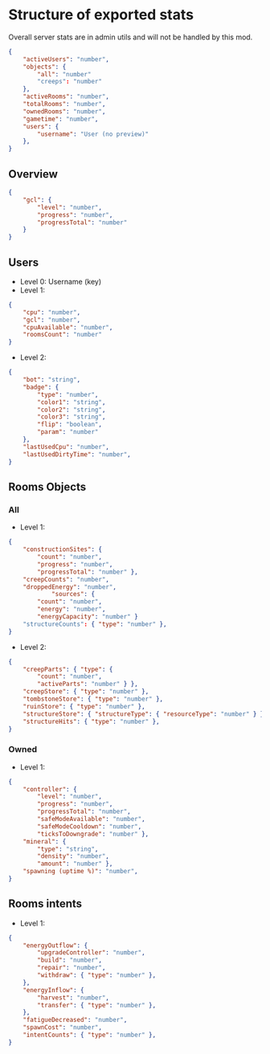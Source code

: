# Structure of exported stats

Overall server stats are in admin utils and will not be handled by this mod.

```json
{
    "activeUsers": "number",
    "objects": {
        "all": "number"
        "creeps": "number"
    },
    "activeRooms": "number",
    "totalRooms": "number",
    "ownedRooms": "number",
    "gametime": "number",
    "users": { 
        "username": "User (no preview)"
    },
}
```

## Overview

```json
{
    "gcl": {
        "level": "number",
        "progress": "number",
        "progressTotal": "number" 
    }
}
```

## Users

- Level 0: Username (key)
- Level 1:

```json
{
    "cpu": "number",
    "gcl": "number",
    "cpuAvailable": "number",
    "roomsCount": "number"
}
```

- Level 2:

```json
{
    "bot": "string",
    "badge": {
        "type": "number",
        "color1": "string",
        "color2": "string",
        "color3": "string",
        "flip": "boolean",
        "param": "number"
    },
    "lastUsedCpu": "number",
    "lastUsedDirtyTime": "number",
}
```

## Rooms Objects

### All

- Level 1:

```json
{
    "constructionSites": {
        "count": "number",
        "progress": "number",
        "progressTotal": "number" },
    "creepCounts": "number",
    "droppedEnergy": "number",
            "sources": {
        "count": "number",
        "energy": "number",
        "energyCapacity": "number" }
    "structureCounts": { "type": "number" },
}
```

- Level 2:

```json
{
    "creepParts": { "type": {
        "count": "number",
        "activeParts": "number" } },
    "creepStore": { "type": "number" },
    "tombstoneStore": { "type": "number" },
    "ruinStore": { "type": "number" },
    "structureStore": { "structureType": { "resourceType": "number" } },
    "structureHits": { "type": "number" },
}
```

### Owned

- Level 1:

```json
{
    "controller": {
        "level": "number",
        "progress": "number",
        "progressTotal": "number",
        "safeModeAvailable": "number",
        "safeModeCooldown": "number",
        "ticksToDowngrade": "number" },
    "mineral": {
        "type": "string",
        "density": "number",
        "amount": "number" },
    "spawning (uptime %)": "number",
}
```

## Rooms intents

- Level 1:

```json
{
    "energyOutflow": {
        "upgradeController": "number",
        "build": "number",
        "repair": "number",
        "withdraw": { "type": "number" },
    },
    "energyInflow": {
        "harvest": "number",
        "transfer": { "type": "number" },
    },
    "fatigueDecreased": "number",
    "spawnCost": "number",
    "intentCounts": { "type": "number" },
}
```
